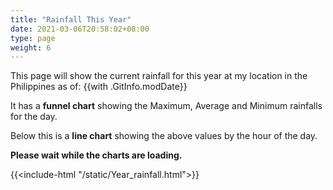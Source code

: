```yaml
---
title: "Rainfall This Year"
date: 2021-03-06T20:58:02+08:00
type: page
weight: 6
---
```


This page will show the current rainfall for this year at my location in the Philippines as of: {{with .GitInfo.modDate}}

It has a **funnel chart** showing the Maximum, Average and Minimum rainfalls for the day.

Below this is a **line chart** showing the above values by the hour of the day.

**Please wait while the charts are loading.**

{{<include-html "/static/Year_rainfall.html">}}
